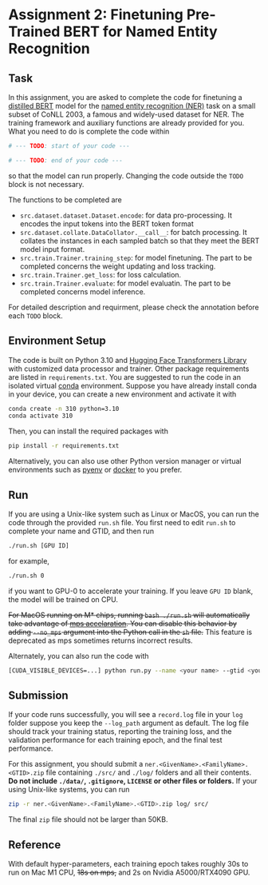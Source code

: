 # Assignment 2: Finetuning Pre-Trained BERT for Named Entity Recognition

## Task
In this assignment, you are asked to complete the code for finetuning a [distilled BERT](https://arxiv.org/abs/1910.01108) model for the [named entity recognition (NER)](https://cs230.stanford.edu/blog/namedentity/) task on a small subset of CoNLL 2003, a famous and widely-used dataset for NER.
The training framework and auxiliary functions are already provided for you.
What you need to do is complete the code within
```python
# --- TODO: start of your code ---

# --- TODO: end of your code ---
```
so that the model can run properly.
Changing the code outside the `TODO` block is not necessary.

The functions to be completed are
- `src.dataset.dataset.Dataset.encode`: for data pro-processing.
It encodes the input tokens into the BERT token format
- `src.dataset.collate.DataCollator.__call__`: for batch processing.
It collates the instances in each sampled batch so that they meet the BERT model input format.
- `src.train.Trainer.training_step`: for model finetuning.
The part to be completed concerns the weight updating and loss tracking.
- `src.train.Trainer.get_loss`: for loss calculation.
- `src.train.Trainer.evaluate`: for model evaluatin.
The part to be completed concerns model inference.

For detailed description and requirment, please check the annotation before each `TODO` block.

## Environment Setup
The code is built on Python 3.10 and [Hugging Face Transformers Library](https://github.com/huggingface/transformers) with customized data processor and trainer.
Other package requirements are listed in `requirements.txt`.
You are suggested to run the code in an isolated virtual [conda](https://www.anaconda.com/) environment.
Suppose you have already install conda in your device, you can create a new environment and activate it with
```bash
conda create -n 310 python=3.10
conda activate 310
```
Then, you can install the required packages with
```bash
pip install -r requirements.txt
```

Alternatively, you can also use other Python version manager or virtual environments such as [pyenv](https://github.com/pyenv/pyenv) or [docker](https://www.docker.com/) to you prefer.

## Run

If you are using a Unix-like system such as Linux or MacOS, you can run the code through the provided `run.sh` file.
You first need to edit `run.sh` to complete your name and GTID, and then run
```bash
./run.sh [GPU ID]
```
for example, 
```bash
./run.sh 0
```
if you want to GPU-0 to accelerate your training.
If you leave `GPU ID` blank, the model will be trained on CPU.

~~For MacOS running on M* chips, running `bash ./run.sh` will automatically take advantage of [mps accelaration](https://developer.apple.com/metal/pytorch/). You can disable this behavior by adding `--no_mps` argument into the Python call in the `sh` file.~~
This feature is deprecated as mps sometimes returns incorrect results.

Alternately, you can also run the code with 
```bash
[CUDA_VISIBLE_DEVICES=...] python run.py --name <your name> --gtid <your GTID>[other arguments...]
```

## Submission

If your code runs successfully, you will see a `record.log` file in your `log` folder suppose you keep the `--log_path` argument as default.
The log file should track your training status, reporting the training loss, and the validation performance for each training epoch, and the final test performance.

For this assignment, you should submit a `ner.<GivenName>.<FamilyName>.<GTID>.zip` file containing `./src/` and `./log/` folders and all their contents.
**Do not include `./data/`, `.gitignore`, `LICENSE` or other files or folders.**
If your using Unix-like systems, you can run
```bash
zip -r ner.<GivenName>.<FamilyName>.<GTID>.zip log/ src/
```
The final `zip` file should not be larger than 50KB.

## Reference

With default hyper-parameters, each training epoch takes roughly 30s to run on Mac M1 CPU, ~~18s on mps,~~ and 2s on Nvidia A5000/RTX4090 GPU.
